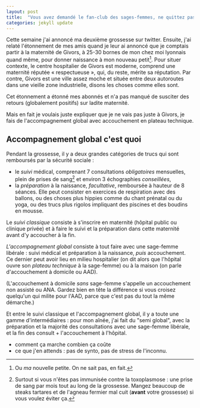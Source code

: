 ```yaml
---
layout: post
title:  "Vous avez demandé le fan-club des sages-femmes, ne quittez pas"
categories: jekyll update
---
```


Cette semaine j'ai annoncé ma deuxième grossesse sur twitter. Ensuite, j'ai relaté l'étonnement de mes amis quand je leur ai annoncé que je comptais partir à la maternité de Givors, à 25-30 bornes de mon chez moi lyonnais quand même, pour donner naissance à mon nouveau petit[^ou-bien]. Pour situer contexte, le centre hospitalier de Givors est moderne, comprend une maternité réputée « respectueuse », qui, du reste, mérite sa réputation. Par contre, Givors est une ville assez moche et située entre deux autoroutes dans une vieille zone industrielle, disons les choses comme elles sont.

Cet étonnement a étonné mes abonnés et n'a pas manqué de susciter des retours (globalement positifs) sur ladite maternité.

Mais en fait je voulais juste expliquer que je ne vais pas juste à Givors, je fais de l'accompagnement global avec accouchement en plateau technique.

## Accompagnement global c'est quoi

Pendant la grossesse, il y a deux grandes catégories de trucs qui sont remboursés par la sécurité sociale :

- le _suivi_ médical, comprenant 7 consultations _obligatoires_ mensuelles, plein de prises de sang[^surtout-toxo] et environ 3 échographies _conseillées_,
- la _préparation_ à la naissance, _facultative_, remboursée à hauteur de 8 séances. Elle peut consister en exercices de respiration avec des ballons, ou des choses plus hippies comme du chant prénatal ou du yoga, ou des trucs plus rigolos impliquant des piscines et des boudins en mousse.

Le _suivi classique_ consiste à s'inscrire en maternité (hôpital public ou clinique privée) et à faire le suivi et la préparation dans cette maternité avant d'y accoucher à la fin.

_L'accompagnement global_ consiste à tout faire avec une sage-femme libérale : suivi médical et préparation à la naissance, _puis_ accouchement. Ce dernier peut avoir lieu en milieu hospitalier (on dit alors que l'hôpital ouvre son _plateau technique_ à la sage-femme) ou à la maison (on parle d'accouchement à domicile ou AAD).

(L'accouchement à domicile _sans_ sage-femme s'appelle un accouchement non assisté ou ANA. Gardez bien en tête la différence si vous croisez quelqu'un qui milite pour l'AAD, parce que c'est pas du tout la même démarche.)

Et entre le suivi classique et l'accompagnement global, il y a toute une gamme d'intermédiaires : pour mon aînée, j'ai fait du "semi global", avec la préparation et la majorité des consultations avec une sage-femme libérale, et la fin des consult + l'accouchement à l'hôpital.

- comment ça marche combien ça coûte
- ce que j'en attends : pas de synto, pas de stress de l'inconnu.

[^ou-bien]: Ou _ma_ nouvelle petite. On ne sait pas, en fait.
[^surtout-toxo]: Surtout si vous n'êtes pas immunisée contre la toxoplasmose : une prise de sang par mois tout au long de la grossesse. Mangez beaucoup de steaks tartares et de l'agneau fermier mal cuit (**avant** votre grossesse) si vous voulez éviter ça.


[jekyll-gh]: https://github.com/mojombo/jekyll
[jekyll]:    http://jekyllrb.com
